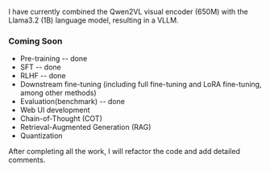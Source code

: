 I have currently combined the Qwen2VL visual encoder (650M) with the Llama3.2 (1B) language model, resulting in a VLLM.
### Coming Soon
- Pre-training -- done
- SFT -- done
- RLHF -- done
- Downstream fine-tuning (including full fine-tuning and LoRA fine-tuning, among other methods)
- Evaluation(benchmark) -- done
- Web UI development
- Chain-of-Thought (COT)
- Retrieval-Augmented Generation (RAG)
- Quantization

After completing all the work, I will refactor the code and add detailed comments.
